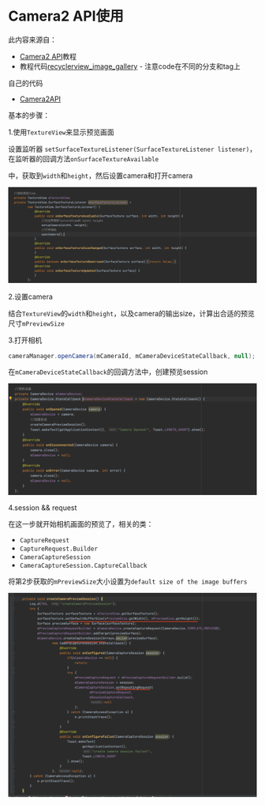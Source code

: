 # Camera2 API使用

此内容来源自：

+ [Camera2 API](https://www.nigeapptuts.com/category/camera2_api/)教程
+ 教程代码[recyclerview_image_gallery](https://github.com/mobapptuts/recyclerview_image_gallery) - 注意code在不同的分支和tag上

自己的代码

+ [Camera2API](https://github.com/winfredzen/Android-Basic/tree/master/Camera/code/Camera2API)



基本的步骤：

1.使用`TextureView`来显示预览画面

设置监听器 `setSurfaceTextureListener(SurfaceTextureListener listener)`，在监听器的回调方法`onSurfaceTextureAvailable`

中，获取到`width`和`height`，然后设置camera和打开camera

![010](https://github.com/winfredzen/Android-Basic/blob/master/Camera/images/010.png)

2.设置camera

结合`TextureView`的`width`和`height`，以及camera的输出size，计算出合适的预览尺寸`mPreviewSize`

3.打开相机

```java
cameraManager.openCamera(mCameraId, mCameraDeviceStateCallback, null);
```

在`mCameraDeviceStateCallback`的回调方法中，创建预览session

![011](https://github.com/winfredzen/Android-Basic/blob/master/Camera/images/011.png)

4.session && request

在这一步就开始相机画面的预览了，相关的类：

+ `CaptureRequest`
+ `CaptureRequest.Builder`
+ `CameraCaptureSession`
+ `CameraCaptureSession.CaptureCallback`

将第2步获取的`mPreviewSize`大小设置为`default size of the image buffers`

![012](https://github.com/winfredzen/Android-Basic/blob/master/Camera/images/012.png)





